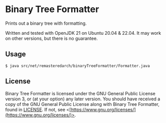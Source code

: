 # Binary Tree Formatter

Prints out a binary tree with formatting.

Written and tested with OpenJDK 21 on Ubuntu 20.04 & 22.04. It may work on other versions, but there is no guarantee.

## Usage

```
$ java src/net/remasteredarch/binaryTreeFormatter/Formatter.java
```

## License

Binary Tree Formatter is licensed under the GNU General Public License version 3, or (at your option) any later version. You should have received a copy of the GNU General Public License along with Binary Tree Formatter, found in [LICENSE](./LICENSE). If not, see <[https://www.gnu.org/licenses/](https://www.gnu.org/licenses/)>.
